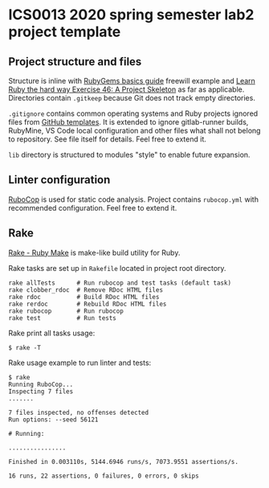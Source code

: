 # ICS0013 2020 spring semester lab2 project template

## Project structure and files

Structure is inline with [RubyGems basics guide](https://guides.rubygems.org/rubygems-basics/) freewill example and [Learn Ruby the hard way Exercise 46: A Project Skeleton](https://learnrubythehardway.org/book/ex46.html) as far as applicable. Directories contain `.gitkeep` because Git does not track empty directories.

`.gitignore` contains common operating systems and Ruby projects ignored files from [GitHub templates](https://github.com/github/gitignore). It is extended to ignore gitlab-runner builds, RubyMine, VS Code local configuration and other files what shall not belong to repository. See file itself for details. Feel free to extend it.

`lib` directory is structured to modules "style" to enable future expansion.

## Linter configuration

[RuboCop](https://rubocop.readthedocs.io/en/latest/) is used for static code analysis. Project contains `rubocop.yml` with recommended configuration. Feel free to extend it.

## Rake

[Rake - Ruby Make](https://ruby.github.io/rake/) is make-like build utility for Ruby.

Rake tasks are set up in `Rakefile` located in project root directory.

```
rake allTests      # Run rubocop and test tasks (default task)
rake clobber_rdoc  # Remove RDoc HTML files
rake rdoc          # Build RDoc HTML files
rake rerdoc        # Rebuild RDoc HTML files
rake rubocop       # Run rubocop
rake test          # Run tests

```

Rake print all tasks usage:

```
$ rake -T
```

Rake usage example to run linter and tests:

```
$ rake
Running RuboCop...
Inspecting 7 files
.......

7 files inspected, no offenses detected
Run options: --seed 56121

# Running:

................

Finished in 0.003110s, 5144.6946 runs/s, 7073.9551 assertions/s.

16 runs, 22 assertions, 0 failures, 0 errors, 0 skips

```
